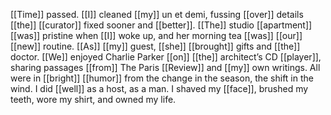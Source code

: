 [[Time]] passed. [[I]] cleaned [[my]] un et demi, fussing [[over]] details [[the]] [[curator]] fixed sooner and [[better]]. [[The]] studio [[apartment]] [[was]] pristine when [[I]] woke up, and her morning tea [[was]] [[our]] [[new]] routine. [[As]] [[my]] guest, [[she]] [[brought]] gifts and [[the]] doctor. [[We]] enjoyed Charlie Parker [[on]] [[the]] architect’s CD [[player]], sharing passages [[from]] The Paris [[Review]] and [[my]] own writings. All were in [[bright]] [[humor]] from the change in the season, the shift in the wind. I did [[well]] as a host, as a man. I shaved my [[face]], brushed my teeth, wore my shirt, and owned my life.